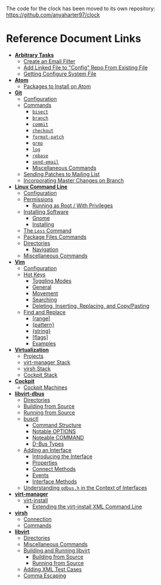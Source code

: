 The code for the clock has been moved to its own repository:
    https://github.com/anyaharter97/clock

# Reference Document Links
* **[Arbitrary Tasks](arbitrarytasks.md)**
  * [Create an Email Filter](arbitrarytasks.md#create-an-email-filter)
  * [Add Linked File to "Config" Repo From Existing File](arbitrarytasks.md#add-linked-file-to-config-repo-from-existing-file)
  * [Getting Configure System File](arbitrarytasks.md#getting-configure-system-file)
* **[Atom](atom.md)**
  * [Packages to Install on Atom](atom.md#packages-to-install-on-atom)
* **[Git](git.md)**
  * [Configuration](git.md#configuration)
  * [Commands](git.md#commands)
    * [`bisect`](git.md#bisect)
    * [`branch`](git.md#branch)
    * [`commit`](git.md#commit)
    * [`checkout`](git.md#checkout)
    * [`format-patch`](git.md#format-patch)
    * [`grep`](git.md#grep)
    * [`log`](git.md#log)
    * [`rebase`](git.md#rebase)
    * [`send-email`](git.md#send-email)
    * [Miscellaneous Commands](git.md#miscellaneous-commands)
  * [Sending Patches to Mailing List](git.md#sending-patches-to-mailing-list)
  * [Incorporating Master Changes on Branch](git.md#incorporating-master-changes-on-branch)
* **[Linux Command Line](commandline.md)**
  * [Configuration](commandline.md#configuration)
  * [Permissions](commandline.md#permissions)
    * [Running as Root / With Privileges](commandline.md#running-as-root-with-privileges)
  * [Installing Software](commandline.md#installing-software)
    * [Gnome](commandline.md#gnome)
    * [Installing](commandline.md#installing)
  * [The `Less` Command](commandline.md#the-less-command)
  * [Package Files Commands](commandline.md#package-files-commands)
  * [Directories](commandline.md#directories)
    * [Navigation](commandline.md#navigation)
  * [Miscellaneous Commands](commandline.md#miscellaneous-commands)
* **[Vim](vim.md)**
  * [Configuration](vim.md#configuration)
  * [Hot Keys](vim.md#hot-keys)
    * [Toggling Modes](vim.md#toggling-modes)
    * [General](vim.md#general)
    * [Movement](vim.md#movement)
    * [Searching](vim.md#searching)
    * [Deleting, Inserting, Replacing, and Copy/Pasting](vim.md#deleting-inserting-replacing-and-copy-pasting)
  * [Find and Replace](vim.md#find-and-replace)
    * [\[range\]](vim.md#range)
    * [{pattern}](vim.md#pattern)
    * [{string}](vim.md#string)
    * [\[flags\]](vim.md#flags)
    * [Examples](vim.md#examples)
* **[Virtualization](virtualization.md)**
  * [Projects](virtualization.md#projects)
  * [virt-manager Stack](virtualization.md#virt-manager-stack)
  * [virsh Stack](virtualization.md#virsh-stack)
  * [Cockpit Stack](virtualization.md#cockpit-stack)
* **[Cockpit](cockpit.md)**
  * [Cockpit Machines](cockpit.md#cockpit-machines)
* **[libvirt-dbus](libvirt-dbus.md)**
  * [Directories](libvirt-dbus.md#directories)
  * [Building from Source](libvirt-dbus.md#building-from-source)
  * [Running from Source](libvirt-dbus.md#running-from-source)
  * [busctl](libvirt-dbus.md#busctl)
    * [Command Structure](libvirt-dbus.md#command-structure)
    * [Notable OPTIONS](libvirt-dbus.md#notable-options)
    * [Noteable COMMAND](libvirt-dbus.md#noteable-command)
    * [D-Bus Types](libvirt-dbus.md#d-bus-types)
  * [Adding an Interface](libvirt-dbus.md#adding-an-interface)
    * [Introducing the Interface](libvirt-dbus.md#introducing-the-interface)
    * [Properties](libvirt-dbus.md#properties)
    * [Connect Methods](libvirt-dbus.md#connect-methods)
    * [Events](libvirt-dbus.md#events)
    * [Interface Methods](libvirt-dbus.md#interface-methods)
  * [Understanding `gdbus.h` in the Context of Interfaces](libvirt-dbus.md#understanding-gdbush-in-the-context-of-interfaces)
* **[virt-manager](virt-manager.md)**
  * [virt-install](virt-manager.md#virt-install)
    * [Extending the virt-install XML Command Line](virt-manager.md#extending-the-virt-install-xml-command-line)
* **[virsh](virsh.md)**
  * [Connection](virsh.md#connection)
  * [Commands](virsh.md#commands)
* **[libvirt](libvirt.md)**
  * [Directories](libvirt.md#directories)
  * [Miscellaneous Commands](libvirt.md#miscellaneous-commands)
  * [Building and Running libvirt](libvirt.md#building-and-running-libvirt)
    * [Building from Source](libvirt.md#building-from-source)
    * [Running from Source](libvirt.md#running-from-source)
  * [Adding XML Test Cases](libvirt.md#adding-xml-test-cases)
  * [Comma Escaping](libvirt.md#comma-escaping)
